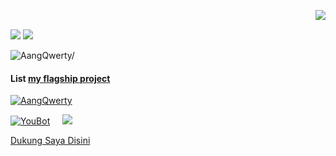 <img align="right" src="https://media4.giphy.com/media/N5yFyURQlHTh3NUxn2/giphy.gif?cid=6c09b95283jn4mhdaqt3h89ieums63y98aauom7xlqm10726&ep=v1_internal_gif_by_id&rid=giphy.gif&ct=g"><br/>

[![](https://img.shields.io/badge/Github-black?logo=Github&logoColor=black&labelColor=white)](https://github.com/AangQwerty)   [![](https://img.shields.io/badge/WhatsApp-Green?logo=WhatsApp&logoColor=Green&labelColor=white)](https://wa.me/6283177721763/) 

<p align=left> <img src=https://komarev.com/ghpvc/?username=AangQwerty alt=AangQwerty/> </p>

#### List [my flagship project]()
<a href="https://github.com/AangQwerty/AangQwerty"><img title="AangQwerty" src="https://github-readme-stats.vercel.app/api/pin/?username=AangQwerty&repo=AangQwerty&theme=vision-friendly-dark"></a>

<a href="https://github.com/AangQwerty/YouBot"><img title="YouBot" src="https://github-readme-stats.vercel.app/api/pin/?username=AangQwerty&repo=YouBot&theme=vision-friendly-dark"></a>
</a>
&nbsp;&nbsp;&nbsp;
<a href="https://github.com/AangQwerty"><img src="https://github-readme-stats.vercel.app/api/top-langs/?username=AangQwerty&layout=compact&theme=dark&hide_border=true"/>
<br/>

<a href="https://sociabuzz.com/angskizofrenia">Dukung Saya Disini</a>
